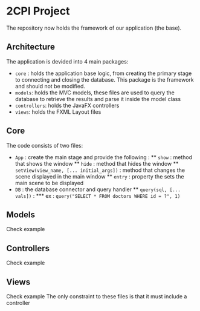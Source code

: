 2CPI Project
============
The repository now holds the framework of our application (the base).

Architecture
------------
The application is devided into 4 main packages:
* `core` : holds the application base logic, from creating the primary stage to connecting and closing the database. This package is the framework and should not be modified.
* `models`: holds the MVC models, these files are used to query the database to retrieve the results and parse it inside the model class
* `controllers`: holds the JavaFX controllers 
* `views`: holds the FXML Layout files

Core
----
The code consists of two files:
* `App` : create the main stage and provide the following :
** `show` : method that shows the window
** `hide` : method that hides the window
** `setView(view_name, [... initial_args])` : method that changes the scene displayed in the main window
** `entry` : property the sets the main scene to be displayed
* `DB` : the database connector and query handler
** `query(sql, [... vals])` :
*** ex : `query("SELECT * FROM doctors WHERE id = ?", 1)`

Models
------
Check example

Controllers
-----------
Check example

Views
-----
Check example
The only constraint to these files is that it must include a controller